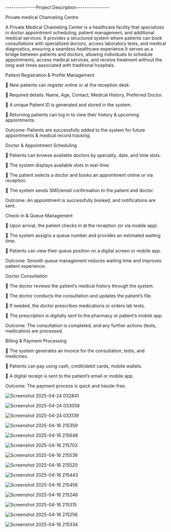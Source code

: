 
---------------Project Description----------------

Private medical Channeling Centre

A Private Medical Channeling Center is a healthcare facility that specializes in doctor appointment scheduling, patient management, and additional medical services. It provides a structured system where patients can book consultations with specialized doctors, access laboratory tests, and medical diagnostics, ensuring a seamless healthcare experience.It serves as a bridge between patients and doctors, allowing individuals to schedule appointments, access medical services, and receive treatment without the long wait times associated with traditional hospitals.

Patient Registration & Profile Management

🔹 New patients can register online or at the reception desk.

🔹 Required details: Name, Age, Contact, Medical History, Preferred Doctor.

🔹 A unique Patient ID is generated and stored in the system.

🔹 Returning patients can log in to view their history & upcoming appointments.

 Outcome: Patients are successfully added to the system for future appointments & medical record tracking.

Doctor & Appointment Scheduling

🔹 Patients can browse available doctors by specialty, date, and time slots.

🔹 The system displays available slots in real-time.

🔹 The patient selects a doctor and books an appointment online or via reception.

🔹 The system sends SMS/email confirmation to the patient and doctor.

 Outcome: An appointment is successfully booked, and notifications are sent.

Check-in & Queue Management

🔹 Upon arrival, the patient checks in at the reception (or via mobile app).

🔹 The system assigns a queue number and provides an estimated waiting time.

🔹 Patients can view their queue position on a digital screen or mobile app.

 Outcome: Smooth queue management reduces waiting time and improves patient experience.

Doctor Consultation

🔹 The doctor reviews the patient’s medical history through the system.

🔹 The doctor conducts the consultation and updates the patient’s file.

🔹 If needed, the doctor prescribes medications or orders lab tests.

🔹 The prescription is digitally sent to the pharmacy or patient’s mobile app.

 Outcome: The consultation is completed, and any further actions (tests, medication) are processed.

Billing & Payment Processing

🔹 The system generates an invoice for the consultation, tests, and medicines.

🔹 Patients can pay using cash, credit/debit cards, mobile wallets.

🔹 A digital receipt is sent to the patient’s email or mobile app.

 Outcome: The payment process is quick and hassle-free.

 
![Screenshot 2025-04-24 032841](https://github.com/user-attachments/assets/a7875bf3-b483-4328-9bf5-8cdad010f078)

![Screenshot 2025-04-24 033058](https://github.com/user-attachments/assets/60586f4a-aab2-421c-94ce-ea2198d65b7b)

![Screenshot 2025-04-24 033139](https://github.com/user-attachments/assets/87737647-7327-43bd-b91a-0077ecf4e82b)

![Screenshot 2025-04-16 215359](https://github.com/user-attachments/assets/20a03b00-2443-4f84-9e1f-b73c19dbcada)

![Screenshot 2025-04-16 215648](https://github.com/user-attachments/assets/ee47f9a0-153d-4bb8-ad0e-31d9fcd27644)

![Screenshot 2025-04-16 215703](https://github.com/user-attachments/assets/66957940-1385-44a5-8952-50975b9600a3)

![Screenshot 2025-04-16 215536](https://github.com/user-attachments/assets/e4bfed27-e96c-48b7-bf98-9ea10044f44f)

![Screenshot 2025-04-16 215520](https://github.com/user-attachments/assets/583cd910-024f-4be9-b7e8-7209ed9dc58a)

![Screenshot 2025-04-16 215443](https://github.com/user-attachments/assets/3a15b99d-a9d7-48a3-a3ca-6fe1b2c06c23)

![Screenshot 2025-04-16 215456](https://github.com/user-attachments/assets/727f127d-3ca9-46dd-b232-5e8ac6d27293)

![Screenshot 2025-04-16 215246](https://github.com/user-attachments/assets/99f5392d-f782-4dac-a765-462421f2dbe4)

![Screenshot 2025-04-16 215315](https://github.com/user-attachments/assets/9ae6378d-76c5-48f5-aeef-87aca51ec3c6)

![Screenshot 2025-04-16 215256](https://github.com/user-attachments/assets/9098126d-f027-45ac-a541-8a4d5c4ca92c)

![Screenshot 2025-04-16 215334](https://github.com/user-attachments/assets/1e28d1d3-83bb-4515-ad8f-84e0b2a886f9)
